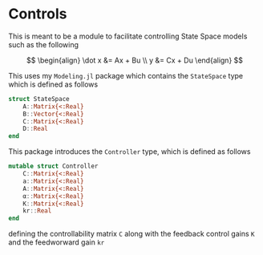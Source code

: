 # Controls
This is meant to be a module to facilitate controlling State Space models such as the following

$$
\begin{align}
\dot x &= Ax + Bu \\
y &= Cx + Du
\end{align}
$$

This uses my `Modeling.jl` package which contains the `StateSpace` type which is defined as follows
```julia
struct StateSpace
    A::Matrix{<:Real}
    B::Vector{<:Real}
    C::Matrix{<:Real}
    D::Real
end
```

This package introduces the `Controller` type, which is defined as follows
```julia
mutable struct Controller
    C::Matrix{<:Real}
    a::Matrix{<:Real}
    A::Matrix{<:Real}
    α::Matrix{<:Real}
    K::Matrix{<:Real}
    kr::Real
end
```
defining the controllability matrix `C` along with the feedback control gains `K` and the feedworward gain `kr`
